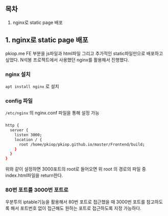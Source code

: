## 목차
1. nginx로 static page 배포 

## 1. nginx로 static page 배포

pkiop.me FE 부분을 js파일과 html파일 그리고 추가적인 static파일만으로 배포하고 싶었다. N석봉 프로젝트에서 사용했던 nginx를 활용해서 진행했다.

### nginx 설치
`apt install nginx` 로 설치

### config 파일
`/etc/nginx` 의 nginx.conf 파일을 통해 설정 가능

### 

```sh
http {
  server {
    listen 3000;
    location / {
      root /home/pkiop/pkiop.github.io/master/Frontend/build;
    }
  }
}
```

위와 같이 설정하면 3000포트의 root로 들어오면 위 root 의 경로의 파일 중 index.html파일을 return한다.

### 80번 포트를 3000번 포트로

우분투의 iptable기능을 활용해서 80번 포트로 접근했을 때 3000번 포트를 참고하도록 해서 포트번호 없이 접근해도 원하는 포트로 접근하도록 지정 가능하다.


